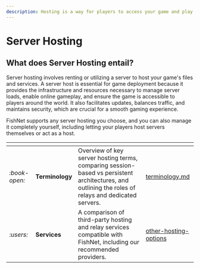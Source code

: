 ```yaml
---
description: Hosting is a way for players to access your game and play together.
---
```


# Server Hosting

## What does Server Hosting entail?

Server hosting involves renting or utilizing a server to host your game's files and services. A server host is essential for game deployment because it provides the infrastructure and resources necessary to manage server loads, enable online gameplay, and ensure the game is accessible to players around the world. It also facilitates updates, balances traffic, and maintains security, which are crucial for a smooth gaming experience.

FishNet supports any server hosting you choose, and you can also manage it completely yourself, including letting your players host servers themselves or act as a host.

<table data-card-size="large" data-view="cards"><thead><tr><th></th><th></th><th></th><th data-hidden data-card-target data-type="content-ref"></th></tr></thead><tbody><tr><td><i class="fa-book-open">:book-open:</i> </td><td><strong>Terminology</strong></td><td>Overview of key server hosting terms, comparing session-based vs persistent architectures, and outlining the roles of relays and dedicated servers.</td><td><a href="terminology.md">terminology.md</a></td></tr><tr><td><i class="fa-users">:users:</i> </td><td><strong>Services</strong></td><td>A comparison of third-party hosting and relay services compatible with FishNet, including our recommended providers.</td><td><a href="other-hosting-options/">other-hosting-options</a></td></tr></tbody></table>

